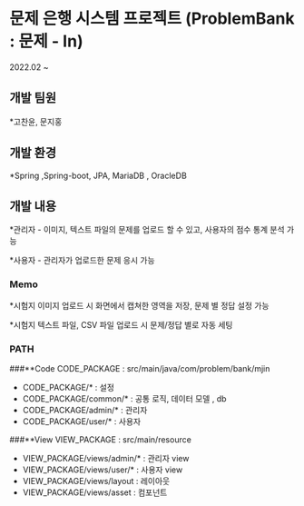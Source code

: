 # 문제 은행 시스템 프로젝트 (ProblemBank : 문제 - In)
2022.02 ~

## 개발 팀원
*고찬윤, 문지홍

## 개발 환경
*Spring ,Spring-boot, JPA, MariaDB , OracleDB

## 개발 내용

*관리자 - 이미지, 텍스트 파일의 문제를 업로드 할 수 있고, 사용자의 점수 통계 분석 가능

*사용자 - 관리자가 업로드한 문제 응시 가능

### Memo

*시험지 이미지 업로드 시 화면에서 캡쳐한 영역을 저장, 문제 별 정답 설정 가능

*시험지 텍스트 파일, CSV 파일 업로드 시 문제/정답 별로 자동 세팅


### PATH
###**Code
CODE_PACKAGE : src/main/java/com/problem/bank/mjin
* CODE_PACKAGE/* : 설정
* CODE_PACKAGE/common/* : 공통 로직, 데이터 모델 , db
* CODE_PACKAGE/admin/* : 관리자
* CODE_PACKAGE/user/* : 사용자


###**View
VIEW_PACKAGE : src/main/resource
* VIEW_PACKAGE/views/admin/* : 관리자 view
* VIEW_PACKAGE/views/user/* : 사용자 view
* VIEW_PACKAGE/views/layout : 레이아웃
* VIEW_PACKAGE/views/asset : 컴포넌트


